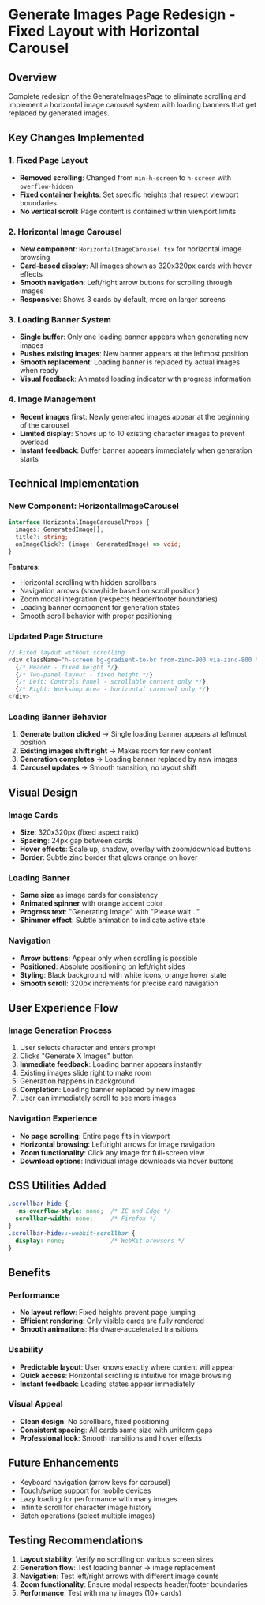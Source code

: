 # Generate Images Page Redesign - Fixed Layout with Horizontal Carousel

## Overview
Complete redesign of the GenerateImagesPage to eliminate scrolling and implement a horizontal image carousel system with loading banners that get replaced by generated images.

## Key Changes Implemented

### 1. Fixed Page Layout
- **Removed scrolling**: Changed from `min-h-screen` to `h-screen` with `overflow-hidden`
- **Fixed container heights**: Set specific heights that respect viewport boundaries
- **No vertical scroll**: Page content is contained within viewport limits

### 2. Horizontal Image Carousel
- **New component**: `HorizontalImageCarousel.tsx` for horizontal image browsing
- **Card-based display**: All images shown as 320x320px cards with hover effects
- **Smooth navigation**: Left/right arrow buttons for scrolling through images
- **Responsive**: Shows 3 cards by default, more on larger screens

### 3. Loading Banner System
- **Single buffer**: Only one loading banner appears when generating new images
- **Pushes existing images**: New banner appears at the leftmost position
- **Smooth replacement**: Loading banner is replaced by actual images when ready
- **Visual feedback**: Animated loading indicator with progress information

### 4. Image Management
- **Recent images first**: Newly generated images appear at the beginning of the carousel
- **Limited display**: Shows up to 10 existing character images to prevent overload
- **Instant feedback**: Buffer banner appears immediately when generation starts

## Technical Implementation

### New Component: HorizontalImageCarousel
```typescript
interface HorizontalImageCarouselProps {
  images: GeneratedImage[];
  title?: string;
  onImageClick?: (image: GeneratedImage) => void;
}
```

**Features:**
- Horizontal scrolling with hidden scrollbars
- Navigation arrows (show/hide based on scroll position)
- Zoom modal integration (respects header/footer boundaries)
- Loading banner component for generation states
- Smooth scroll behavior with proper positioning

### Updated Page Structure
```typescript
// Fixed layout without scrolling
<div className="h-screen bg-gradient-to-br from-zinc-900 via-zinc-800 to-orange-900/20 text-white overflow-hidden">
  {/* Header - fixed height */}
  {/* Two-panel layout - fixed height */}
  {/* Left: Controls Panel - scrollable content only */}
  {/* Right: Workshop Area - horizontal carousel only */}
</div>
```

### Loading Banner Behavior
1. **Generate button clicked** → Single loading banner appears at leftmost position
2. **Existing images shift right** → Makes room for new content
3. **Generation completes** → Loading banner replaced by new images
4. **Carousel updates** → Smooth transition, no layout shift

## Visual Design

### Image Cards
- **Size**: 320x320px (fixed aspect ratio)
- **Spacing**: 24px gap between cards
- **Hover effects**: Scale up, shadow, overlay with zoom/download buttons
- **Border**: Subtle zinc border that glows orange on hover

### Loading Banner
- **Same size** as image cards for consistency
- **Animated spinner** with orange accent color
- **Progress text**: "Generating Image" with "Please wait..."
- **Shimmer effect**: Subtle animation to indicate active state

### Navigation
- **Arrow buttons**: Appear only when scrolling is possible
- **Positioned**: Absolute positioning on left/right sides
- **Styling**: Black background with white icons, orange hover state
- **Smooth scroll**: 320px increments for precise card navigation

## User Experience Flow

### Image Generation Process
1. User selects character and enters prompt
2. Clicks "Generate X Images" button
3. **Immediate feedback**: Loading banner appears instantly
4. Existing images slide right to make room
5. Generation happens in background
6. **Completion**: Loading banner replaced by new images
7. User can immediately scroll to see more images

### Navigation Experience
- **No page scrolling**: Entire page fits in viewport
- **Horizontal browsing**: Left/right arrows for image navigation
- **Zoom functionality**: Click any image for full-screen view
- **Download options**: Individual image downloads via hover buttons

## CSS Utilities Added
```css
.scrollbar-hide {
  -ms-overflow-style: none;  /* IE and Edge */
  scrollbar-width: none;     /* Firefox */
}
.scrollbar-hide::-webkit-scrollbar {
  display: none;             /* WebKit browsers */
}
```

## Benefits

### Performance
- **No layout reflow**: Fixed heights prevent page jumping
- **Efficient rendering**: Only visible cards are fully rendered
- **Smooth animations**: Hardware-accelerated transitions

### Usability
- **Predictable layout**: User knows exactly where content will appear
- **Quick access**: Horizontal scrolling is intuitive for image browsing
- **Instant feedback**: Loading states appear immediately

### Visual Appeal
- **Clean design**: No scrollbars, fixed positioning
- **Consistent spacing**: All cards same size with uniform gaps
- **Professional look**: Smooth transitions and hover effects

## Future Enhancements
- Keyboard navigation (arrow keys for carousel)
- Touch/swipe support for mobile devices
- Lazy loading for performance with many images
- Infinite scroll for character image history
- Batch operations (select multiple images)

## Testing Recommendations
1. **Layout stability**: Verify no scrolling on various screen sizes
2. **Generation flow**: Test loading banner → image replacement
3. **Navigation**: Test left/right arrows with different image counts
4. **Zoom functionality**: Ensure modal respects header/footer boundaries
5. **Performance**: Test with many images (10+ cards)
